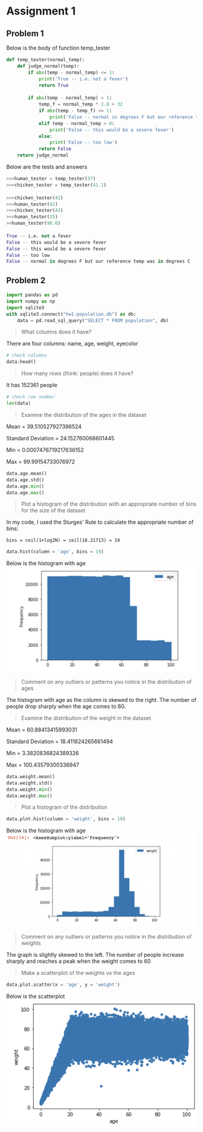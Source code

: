 # Assignment 1
## Problem 1
Below is the body of function temp_tester
```python
def temp_tester(normal_temp):
    def judge_normal(temp):
        if abs(temp - normal_temp) <= 1:
            print('True -- i.e. not a fever')
            return True

        if abs(temp - normal_temp) > 1:
            temp_f = normal_temp * 1.8 + 32
            if abs(temp - temp_f) <= 1:
                print('False -- normal in degrees F but our reference temp was in degrees C')
            elif temp - normal_temp > 0:
                print('False -- this would be a severe fever')
            else:
                print('False -- too low')
            return False
    return judge_normal
```
Below are the tests and answers
```python
>>>human_tester = temp_tester(37)
>>>chicken_tester = temp_tester(41.1)

>>>chicken_tester(42)
>>>human_tester(42)   
>>>chicken_tester(43) 
>>>human_tester(35)   
>>human_tester(98.6) 

True -- i.e. not a fever
False -- this would be a severe fever
False -- this would be a severe fever
False -- too low
False -- normal in degrees F but our reference temp was in degrees C
```
## Problem 2
```python
import pandas as pd
import numpy as np
import sqlite3
with sqlite3.connect("hw1-population.db") as db:
    data = pd.read_sql_query("SELECT * FROM population", db)
```
>What columns does it have? 

There are four columns: name, age, weight, eyecolor
```python
# check columns
data.head()
```
>How many rows (think: people) does it have? 

It has 152361 people
```python
# check row number
len(data)
```
> Examine the distribution of the ages in the dataset

Mean = 39.510527927396524

Standard Deviation = 24.152760068601445

Min = 0.0007476719217636152

Max = 99.99154733076972

```python
data.age.mean()
data.age.std()
data.age.min()
data.age.max()
```

>Plot a histogram of the distribution with an appropriate number of bins for the size of the dataset

In my code, I used the Sturges' Rule to calculate the appropriate number of bins:

    bins = ceil(1+log2N) = ceil(18.21713) = 19 


```python
data.hist(column = 'age', bins = 19)
```
Below is the histogram with age 
![](agehist.png)
>Comment on any outliers or patterns you notice in the distribution of ages

The histogram with age as the column is skewed to the right. The number of people drop sharply when the age comes to 60.

> Examine the distribution of the weight in the dataset

Mean = 60.88413415993031

Standard Deviation = 18.411824265661494

Min = 3.3820836824389326

Max = 100.43579300336947

```python
data.weight.mean()
data.weight.std()
data.weight.min()
data.weight.max()
```
>Plot a histogram of the distribution 
```python
data.plot.hist(column = 'weight', bins = 19)
```
Below is the histogram with age 
![](weighthist.png)
>Comment on any outliers or patterns you notice in the distribution of weights

The graph is slightly skewed to the left. The number of people increase sharply and reaches a peak when the weight comes to 60 

>Make a scatterplot of the weights vs the ages
```python
data.plot.scatter(x = 'age', y = 'weight')
```
Below is the scatterplot
![](scatterplot.png)
>>
